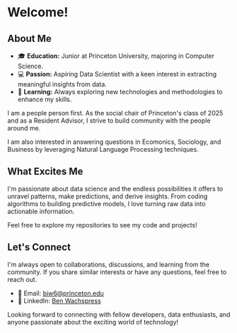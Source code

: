 # Welcome! 

## About Me

- 🎓 **Education:** Junior at Princeton University, majoring in Computer Science.
- 💻 **Passion:** Aspiring Data Scientist with a keen interest in extracting meaningful insights from data.
- 🌱 **Learning:** Always exploring new technologies and methodologies to enhance my skills.


I am a people person first. As the social chair of Princeton's class of 2025 and as a Resident Advisor, I strive to build community with the people around me. 

I am also interested in answering questions in Ecomonics, Sociology, and Business by leveraging Natural Language Processing techniques.

## What Excites Me

I'm passionate about data science and the endless possibilities it offers to unravel patterns, make predictions, and derive insights. From coding algorithms to building predictive models, I love turning raw data into actionable information.

Feel free to explore my repositories to see my code and projects!

## Let's Connect

I'm always open to collaborations, discussions, and learning from the community. If you share similar interests or have any questions, feel free to reach out.

- 📧 Email: [bjw6@princeton.edu](mailto:bjw6@princeton.edu)
- 💼 LinkedIn: [Ben Wachspress](https://www.linkedin.com/in/benwachspress/)

Looking forward to connecting with fellow developers, data enthusiasts, and anyone passionate about the exciting world of technology!
